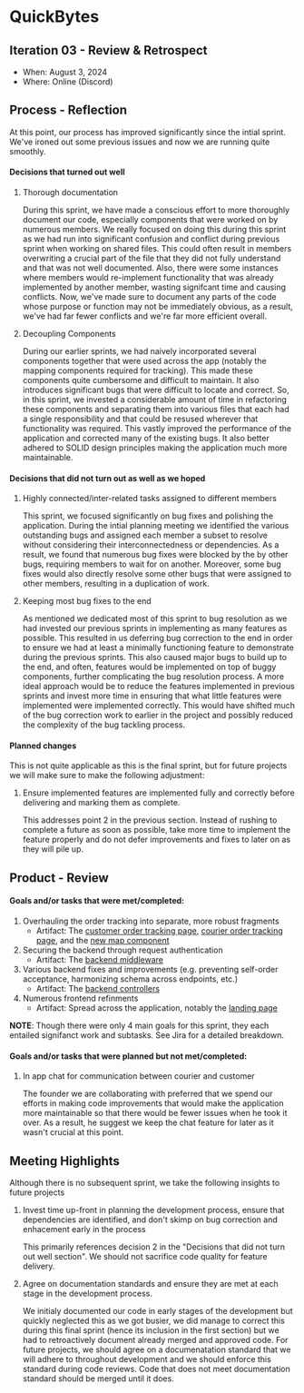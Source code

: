 # QuickBytes

## Iteration 03 - Review & Retrospect

 * When: August 3, 2024
 * Where: Online (Discord)

## Process - Reflection

At this point, our process has improved significantly since the intial sprint. We've ironed out some previous issues and now we are running quite smoothly.

#### Decisions that turned out well

1. Thorough documentation

    During this sprint, we have made a conscious effort to more thoroughly document our code, especially components that were worked on by numerous members. We really focused on doing this during this sprint as we had run into significant confusion and conflict during previous sprint when working on shared files. This could often result in members overwriting a crucial part of the file that they did not fully understand and that was not well documented. Also, there were some instances where members would re-implement functionality that was already implemented by another member, wasting signifcant time and causing conflicts. Now, we've made sure to document any parts of the code whose purpose or function may not be immediately obvious, as a result, we've had far fewer conflicts and we're far more efficient overall.
    
2. Decoupling Components

	During our earlier sprints, we had naively incorporated several components together that were used across the app (notably the mapping components required for tracking). This made these components quite cumbersome and difficult to maintain. It also introduces significant bugs that were difficult to locate and correct. So, in this sprint, we invested a considerable amount of time in refactoring these components and separating them into various files that each had a single responsibility and that could be resused wherever that functionality was required. This vastly improved the performance of the application and corrected many of the existing bugs. It also better adhered to SOLID design principles making the application much more maintainable.

#### Decisions that did not turn out as well as we hoped

1. Highly connected/inter-related tasks assigned to different members

    This sprint, we focused significantly on bug fixes and polishing the application. During the intial planning meeting we identified the various outstanding bugs and assigned each member a subset to resolve without considering their interconnectedness or dependencies. As a result, we found that numerous bug fixes were blocked by the by other bugs, requiring members to wait for on another. Moreover, some bug fixes would also directly resolve some other bugs that were assigned to other members, resulting in a duplication of work.

2. Keeping most bug fixes to the end

    As mentioned we dedicated most of this sprint to bug resolution as we had invested our previous sprints in implementing as many features as possible. This resulted in us deferring bug correction to the end in order to ensure we had at least a minimally functioning feature to demonstrate during the previous sprints. This also caused major bugs to build up to the end, and often, features would be implemented on top of buggy components, further complicating the bug resolution process. A more ideal approach would be to reduce the features implemented in previous sprints and invest more time in ensuring that what little features were implemented were implemented correctly. This would have shifted much of the bug correction work to earlier in the project and possibly reduced the complexity of the bug tackling process.

#### Planned changes

This is not quite applicable as this is the final sprint, but for future projects we will make sure to make the following adjustment:

1. Ensure implemented features are implemented fully and correctly before delivering and marking them as complete.

    This addresses point 2 in the previous section. Instead of rushing to complete a future as soon as possible, take more time to implement the feature properly and do not defer improvements and fixes to later on as they will pile up.

## Product - Review

#### Goals and/or tasks that were met/completed:

1. Overhauling the order tracking into separate, more robust fragments 
    - Artifact: The [customer order tracking page](../../app/frontend/src/pages/CustomerOrderTracking.tsx), [courier order tracking page](../../app/frontend/src/pages/CourierOrderTracking.tsx), and the [new map component](../../app/frontend/src/components/MasterMap.tsx)
2. Securing the backend through request authentication
    - Artifact: The [backend middleware](../../app/backend/middleware/)
3. Various backend fixes and improvements (e.g. preventing self-order acceptance, harmonizing schema across endpoints, etc.)
    - Artifact: The [backend controllers](../../app/backend/controllers/)
4. Numerous frontend refinments
    - Artifact: Spread across the application, notably the [landing page](../../app/frontend/src/pages/WelcomePage.tsx)

__NOTE__: Though there were only 4 main goals for this sprint, they each entailed signifanct work and subtasks. See Jira for a detailed breakdown.

#### Goals and/or tasks that were planned but not met/completed:

1. In app chat for communication between courier and customer

    The founder we are collaborating with preferred that we spend our efforts in making code improvements that would make the application more maintainable so that there would be fewer issues when he took it over. As a result, he suggest we keep the chat feature for later as it wasn't crucial at this point.

## Meeting Highlights

Although there is no subsequent sprint, we take the following insights to future projects

1. Invest time up-front in planning the development process, ensure that dependencies are identified, and don't skimp on bug correction and enhacement early in the process

    This primarily references decision 2 in the "Decisions that did not turn out well section". We should not sacrifice code quality for feature delivery.

2. Agree on documentation standards and ensure they are met at each stage in the development process.

    We initialy documented our code in early stages of the development but quickly neglected this as we got busier, we did manage to correct this during this final sprint (hence its inclusion in the first section) but we had to retroactively document already merged and approved code. For future projects, we should agree on a documenatation standard that we will adhere to throughout development and we should enforce this standard during code reviews. Code that does not meet documentation standard should be merged until it does.

